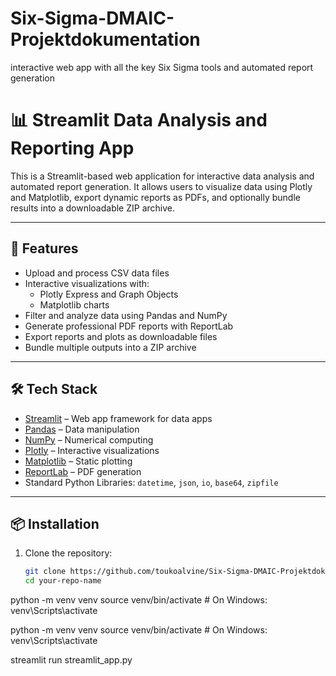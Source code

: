 # Six-Sigma-DMAIC-Projektdokumentation
interactive web app with all the key Six Sigma tools and automated report generation
# 📊 Streamlit Data Analysis and Reporting App

This is a Streamlit-based web application for interactive data analysis and automated report generation. It allows users to visualize data using Plotly and Matplotlib, export dynamic reports as PDFs, and optionally bundle results into a downloadable ZIP archive.

---

## 🚀 Features

- Upload and process CSV data files
- Interactive visualizations with:
  - Plotly Express and Graph Objects
  - Matplotlib charts
- Filter and analyze data using Pandas and NumPy
- Generate professional PDF reports with ReportLab
- Export reports and plots as downloadable files
- Bundle multiple outputs into a ZIP archive

---

## 🛠️ Tech Stack

- [Streamlit](https://streamlit.io/) – Web app framework for data apps
- [Pandas](https://pandas.pydata.org/) – Data manipulation
- [NumPy](https://numpy.org/) – Numerical computing
- [Plotly](https://plotly.com/python/) – Interactive visualizations
- [Matplotlib](https://matplotlib.org/) – Static plotting
- [ReportLab](https://www.reportlab.com/) – PDF generation
- Standard Python Libraries: `datetime`, `json`, `io`, `base64`, `zipfile`

---

## 📦 Installation

1. Clone the repository:
   ```bash
   git clone https://github.com/toukoalvine/Six-Sigma-DMAIC-Projektdokumentation.git
   cd your-repo-name
python -m venv venv
source venv/bin/activate  # On Windows: venv\Scripts\activate

python -m venv venv
source venv/bin/activate  # On Windows: venv\Scripts\activate


streamlit run streamlit_app.py
